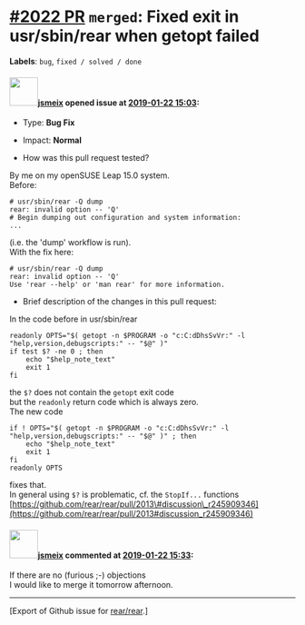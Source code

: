 [\#2022 PR](https://github.com/rear/rear/pull/2022) `merged`: Fixed exit in usr/sbin/rear when getopt failed
============================================================================================================

**Labels**: `bug`, `fixed / solved / done`

#### <img src="https://avatars.githubusercontent.com/u/1788608?u=925fc54e2ce01551392622446ece427f51e2f0ce&v=4" width="50">[jsmeix](https://github.com/jsmeix) opened issue at [2019-01-22 15:03](https://github.com/rear/rear/pull/2022):

-   Type: **Bug Fix**

-   Impact: **Normal**

-   How was this pull request tested?

By me on my openSUSE Leap 15.0 system.  
Before:

    # usr/sbin/rear -Q dump
    rear: invalid option -- 'Q'
    # Begin dumping out configuration and system information:
    ...

(i.e. the 'dump' workflow is run).  
With the fix here:

    # usr/sbin/rear -Q dump
    rear: invalid option -- 'Q'
    Use 'rear --help' or 'man rear' for more information.

-   Brief description of the changes in this pull request:

In the code before in usr/sbin/rear

    readonly OPTS="$( getopt -n $PROGRAM -o "c:C:dDhsSvVr:" -l "help,version,debugscripts:" -- "$@" )"
    if test $? -ne 0 ; then
        echo "$help_note_text"
        exit 1
    fi

the `$?` does not contain the `getopt` exit code  
but the `readonly` return code which is always zero.  
The new code

    if ! OPTS="$( getopt -n $PROGRAM -o "c:C:dDhsSvVr:" -l "help,version,debugscripts:" -- "$@" )" ; then
        echo "$help_note_text"
        exit 1
    fi
    readonly OPTS

fixes that.  
In general using `$?` is problematic, cf. the `StopIf...` functions  
[https://github.com/rear/rear/pull/2013\#discussion\_r245909346](https://github.com/rear/rear/pull/2013#discussion_r245909346)

#### <img src="https://avatars.githubusercontent.com/u/1788608?u=925fc54e2ce01551392622446ece427f51e2f0ce&v=4" width="50">[jsmeix](https://github.com/jsmeix) commented at [2019-01-22 15:33](https://github.com/rear/rear/pull/2022#issuecomment-456443231):

If there are no (furious ;-) objections  
I would like to merge it tomorrow afternoon.

------------------------------------------------------------------------

\[Export of Github issue for
[rear/rear](https://github.com/rear/rear).\]
